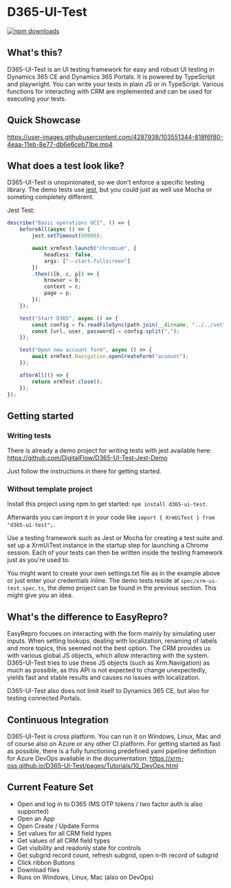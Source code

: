 # D365-UI-Test
[![npm downloads](https://img.shields.io/npm/dt/d365-ui-test.svg)](http://npm-stats.com/~packages/d365-ui-test)

## What's this?
D365-UI-Test is an UI testing framework for easy and robust UI testing in Dynamics 365 CE and Dynamics 365 Portals.
It is powered by TypeScript and playwright. You can write your tests in plain JS or in TypeScript.
Various functions for interacting with CRM are implemented and can be used for executing your tests.

## Quick Showcase
https://user-images.githubusercontent.com/4287938/103551344-818f6f80-4eaa-11eb-8e77-db6e6ceb71be.mp4

## What does a test look like?
D365-UI-Test is unopinionated, so we don't enforce a specific testing library.
The demo tests use [jest](https://jestjs.io/), but you could just as well use Mocha or someting completely different.

Jest Test:
```TypeScript
describe("Basic operations UCI", () => {
    beforeAll(async () => {
        jest.setTimeout(60000);

        await xrmTest.launch("chromium", {
            headless: false,
            args: ["--start-fullscreen"]
        })
        .then(([b, c, p]) => {
            browser = b;
            context = c;
            page = p;
        });
    });

    test("Start D365", async () => {
        const config = fs.readFileSync(path.join(__dirname, "../../settings.txt"), {encoding: 'utf-8'});
        const [url, user, password] = config.split(",");
    });

    test("Open new account form", async () => {
        await xrmTest.Navigation.openCreateForm("account");
    });

    afterAll(() => {
        return xrmTest.close();
    });
});
```

## Getting started
### Writing tests
There is already a demo project for writing tests with jest available here: https://github.com/DigitalFlow/D365-UI-Test-Jest-Demo

Just follow the instructions in there for getting started.

### Without template project
Install this project using npm to get started: `npm install d365-ui-test`.

Afterwards you can import it in your code like `import { XrmUiTest } from "d365-ui-test";`.

Use a testing framework such as Jest or Mocha for creating a test suite and set up a XrmUiTest instance in the startup step for launching a Chrome session.
Each of your tests can then be written inside the testing framework just as you're used to.

You might want to create your own settings.txt file as in the example above or just enter your credentials inline.
The demo tests reside at `spec/xrm-ui-test.spec.ts`, the demo project can be found in the previous section.
This might give you an idea.

## What's the difference to EasyRepro?
EasyRepro focuses on interacting with the form mainly by simulating user inputs.
When setting lookups, dealing with localization, renaming of labels and more topics, this seemed not the best option.
The CRM provides us with various global JS objects, which allow interacting with the system.
D365-UI-Test tries to use these JS objects (such as Xrm.Navigation) as much as possible, as this API is not expected to change unexpectedly, yields fast and stable results and causes no issues with localization.

D365-UI-Test also does not limit itself to Dynamics 365 CE, but also for testing connected Portals.

## Continuous Integration
D365-UI-Test is cross platform. You can run it on Windows, Linux, Mac and of course also on Azure or any other CI platform.
For getting started as fast as possible, there is a fully functioning predefined yaml pipeline definition for Azure DevOps available in the documentation: https://xrm-oss.github.io/D365-UI-Test/pages/Tutorials/10_DevOps.html

## Current Feature Set
- Open and log in to D365 (MS OTP tokens / two factor auth is also supported)
- Open an App
- Open Create / Update Forms
- Set values for all CRM field types
- Get values of all CRM field types
- Get visibility and readonly state for controls
- Get subgrid record count, refresh subgrid, open n-th record of subgrid
- Click ribbon Buttons
- Download files
- Runs on Windows, Linux, Mac (also on DevOps)
